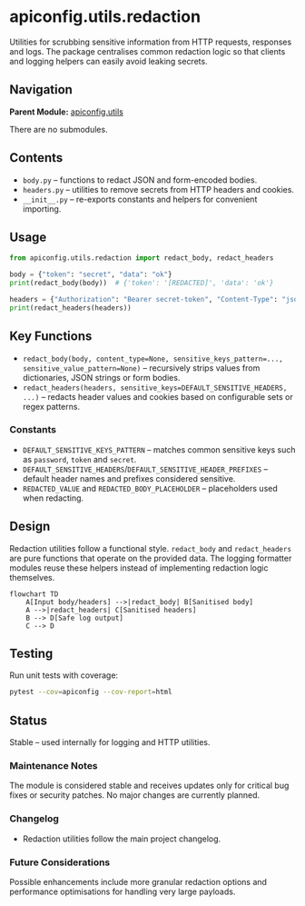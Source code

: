 # apiconfig.utils.redaction

Utilities for scrubbing sensitive information from HTTP requests, responses and logs. The package centralises common redaction logic so that clients and logging helpers can easily avoid leaking secrets.

## Navigation

**Parent Module:** [apiconfig.utils](../README.md)

There are no submodules.

## Contents
- `body.py` – functions to redact JSON and form-encoded bodies.
- `headers.py` – utilities to remove secrets from HTTP headers and cookies.
- `__init__.py` – re-exports constants and helpers for convenient importing.

## Usage
```python
from apiconfig.utils.redaction import redact_body, redact_headers

body = {"token": "secret", "data": "ok"}
print(redact_body(body))  # {'token': '[REDACTED]', 'data': 'ok'}

headers = {"Authorization": "Bearer secret-token", "Content-Type": "json"}
print(redact_headers(headers))
```

## Key Functions
- `redact_body(body, content_type=None, sensitive_keys_pattern=..., sensitive_value_pattern=None)` – recursively strips values from dictionaries, JSON strings or form bodies.
- `redact_headers(headers, sensitive_keys=DEFAULT_SENSITIVE_HEADERS, ...)` – redacts header values and cookies based on configurable sets or regex patterns.

### Constants
- `DEFAULT_SENSITIVE_KEYS_PATTERN` – matches common sensitive keys such as `password`, `token` and `secret`.
- `DEFAULT_SENSITIVE_HEADERS`/`DEFAULT_SENSITIVE_HEADER_PREFIXES` – default header names and prefixes considered sensitive.
- `REDACTED_VALUE` and `REDACTED_BODY_PLACEHOLDER` – placeholders used when redacting.

## Design
Redaction utilities follow a functional style. `redact_body` and `redact_headers` are pure functions that operate on the provided data. The logging formatter modules reuse these helpers instead of implementing redaction logic themselves.

```mermaid
flowchart TD
    A[Input body/headers] -->|redact_body| B[Sanitised body]
    A -->|redact_headers| C[Sanitised headers]
    B --> D[Safe log output]
    C --> D
```

## Testing
Run unit tests with coverage:
```bash
pytest --cov=apiconfig --cov-report=html
```

## Status
Stable – used internally for logging and HTTP utilities.

### Maintenance Notes
The module is considered stable and receives updates only for critical bug fixes
or security patches. No major changes are currently planned.

### Changelog
- Redaction utilities follow the main project changelog.

### Future Considerations
Possible enhancements include more granular redaction options and performance
optimisations for handling very large payloads.
